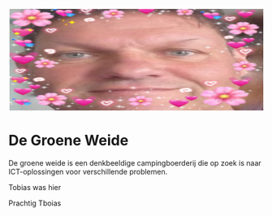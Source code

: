 <p align="center">
    <img src="https://github.com/Coenicorn/DeGroeneWeide/blob/main/git-img/theoneandonly.png" alt="We all love Hans Bastiaan">
</p>

# De Groene Weide

De groene weide is een denkbeeldige campingboerderij die op zoek is naar ICT-oplossingen voor verschillende problemen.

Tobias was hier

Prachtig Tboias
